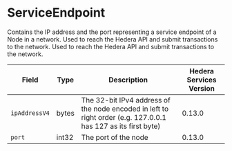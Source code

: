 # ServiceEndpoint

Contains the IP address and the port representing a service endpoint of a Node in a network. Used to reach the Hedera API and submit transactions to the network. Used to reach the Hedera API and submit transactions to the network.

| Field         | Type  | Description                                                                                                   | Hedera Services Version |
| ------------- | ----- | ------------------------------------------------------------------------------------------------------------- | ----------------------- |
| `ipAddressV4` | bytes | The 32-bit IPv4 address of the node encoded in left to right order (e.g. 127.0.0.1 has 127 as its first byte) | 0.13.0                  |
| `port`        | int32 | The port of the node                                                                                          | 0.13.0                  |
